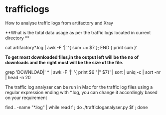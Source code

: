 # trafficlogs
How to analyse traffic logs from artifactory and Xray 

**What is the total data usage as per the traffic logs located in current directory
**


cat artifactory*.log  | awk -F '|' '{ sum += $7 }; END { print sum }'

**To get most downloaded files,in the output left will be the no of downloads and the right most will be the size of the file.**

grep 'DOWNLOAD|' * | awk -F '|' '{ print $6 "|" $7}' | sort | uniq -c | sort -nr | head -n 20

The traffic log analyser can be run in Mac for the traffic log files using a regular expression ending with *.log, you can change it accordingly based on your requirement

find . -name "*.log" | while read f ; do ./trafficloganalyser.py $f ; done
